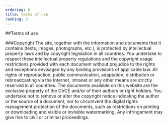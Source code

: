 ```yaml
---
ordering: 6
title: terms of use
ranking: 2
---
```


##Terms of use

###Copyright
The site, together with the information and documents that it contains (texts, images, photographs, etc.), is protected by intellectual property laws and by copyright legislation in all countries. You undertake to respect these intellectual property regulations and the copyright usage restrictions provided with each document without prejudice to the rights and exceptions envisaged by any binding provisions of applicable law. All rights of reproduction, public communication, adaptation, distribution or rebroadcasting via the Internet, intranet or any other means are strictly reserved in all countries. The documents available on this website are the exclusive property of the CVCE and/or of their authors or right holders. You undertake not to remove or alter the copyright notice indicating the author or the source of a document, nor to circumvent the digital rights management protection of the documents, such as restrictions on printing or downloading and visible or invisible watermarking. Any infringement may give rise to civil or criminal proceedings.